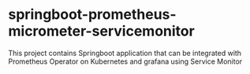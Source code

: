 # springboot-prometheus-micrometer-servicemonitor
This project contains Springboot application that can be integrated with Prometheus Operator on Kubernetes and grafana using Service Monitor
